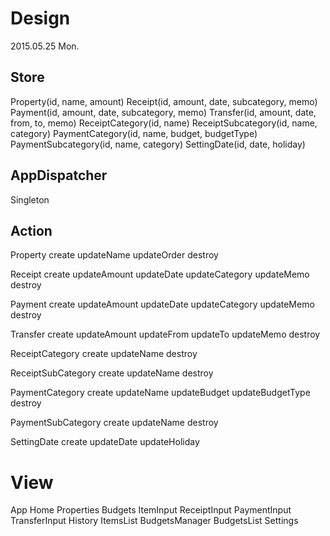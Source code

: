 # Design

2015.05.25 Mon.

## Store
Property(id, name, amount)
Receipt(id, amount, date, subcategory, memo)
Payment(id, amount, date, subcategory, memo)
Transfer(id, amount, date, from, to, memo)
ReceiptCategory(id, name)
ReceiptSubcategory(id, name, category)
PaymentCategory(id, name, budget, budgetType)
PaymentSubcategory(id, name, category)
SettingDate(id, date, holiday)



## AppDispatcher
Singleton

## Action
Property
  create
  updateName
  updateOrder
  destroy

Receipt
  create
  updateAmount
  updateDate
  updateCategory
  updateMemo
  destroy

Payment
  create
  updateAmount
  updateDate
  updateCategory
  updateMemo
  destroy

Transfer
  create
  updateAmount
  updateFrom
  updateTo
  updateMemo
  destroy

ReceiptCategory
  create
  updateName
  destroy

ReceiptSubCategory
  create
  updateName
  destroy

PaymentCategory
  create
  updateName
  updateBudget
  updateBudgetType
  destroy

PaymentSubCategory
  create
  updateName
  destroy

SettingDate
  create
  updateDate
  updateHoliday



# View
App
  Home
    Properties
    Budgets
    ItemInput
      ReceiptInput
      PaymentInput
      TransferInput
  History
    ItemsList
  BudgetsManager
    BudgetsList
  Settings
